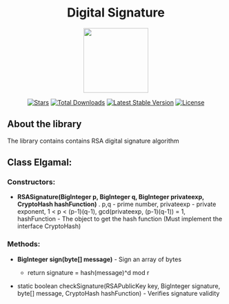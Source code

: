 <h1 align="center">Digital Signature</h1>
<p align="center"><img src="https://i.imgur.com/ZfMSTrk.png" width=150></p>

<p align="center">
<a href="https://github.com/N1ghtF1re/Digital-Signature/stargazers"><img src="https://img.shields.io/github/stars/N1ghtF1re/Digital-Signature.svg" alt="Stars"></a>
<a href="https://github.com/N1ghtF1re/Digital-Signature/releases"><img src="https://img.shields.io/badge/downloads-4-brightgreen.svg" alt="Total Downloads"></a>
<a href="https://github.com/N1ghtF1re/Digital-Signature/releases"><img src="https://img.shields.io/github/tag/N1ghtF1re/Digital-Signature.svg" alt="Latest Stable Version"></a>
<a href="https://github.com/N1ghtF1re/Digital-Signature/blob/master/LICENSE"><img src="https://img.shields.io/github/license/N1ghtF1re/Digital-Signature.svg" alt="License"></a>
</p>
</p>

## About the library
The library contains contains RSA digital signature algorithm

## Class Elgamal: 

### Constructors: 
- **RSASignature(BigInteger p, BigInteger q, BigInteger privateexp, CryptoHash hashFunction)** . p,q - prime number,  privateexp - private exponent, 1 < p < (p-1)(q-1), gcd(privateexp, (p-1)(q-1)) = 1, hashFunction - The object to get the hash function (Must implement the interface CryptoHash)
     

### Methods: 
- **BigInteger sign(byte[] message)** - Sign an array of bytes
  - return signature = hash(message)^d mod r


- static boolean checkSignature(RSAPublicKey key, BigInteger signature, byte[] message, CryptoHash hashFunction) - Verifies signature validity



